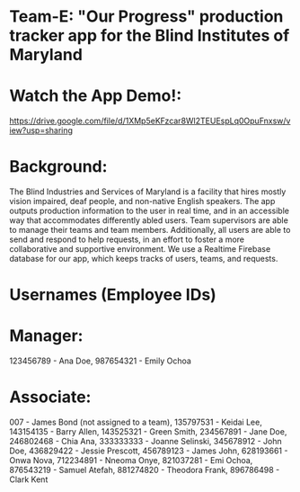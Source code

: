 # Team-E: "Our Progress" production tracker app for the Blind Institutes of Maryland

# Watch the App Demo!: 
https://drive.google.com/file/d/1XMp5eKFzcar8Wl2TEUEspLq0OpuFnxsw/view?usp=sharing

# Background:
The Blind Industries and Services of Maryland is a facility that hires mostly vision impaired, deaf
people, and non-native English speakers. The app outputs production information to the user in real
time, and in an accessible way that accommodates differently abled users.
Team supervisors are able to manage their teams and team members. Additionally, all users are able 
to send and respond to help requests, in an effort to foster a more collaborative and supportive 
environment.
We use a Realtime Firebase database for our app, which keeps tracks of users, teams, and requests.

# Usernames (Employee IDs)
# Manager: 
123456789 - Ana Doe, 987654321 - Emily Ochoa

# Associate:
007 - James Bond (not assigned to a team), 135797531 - Keidai Lee, 143154135 - Barry Allen,
143525321 - Green Smith, 234567891 - Jane Doe, 246802468 - Chia Ana, 333333333 - Joanne Selinski,
345678912 - John Doe, 436829422 - Jessie Prescott, 456789123 - James John, 628193661 - Onwa Nova,
712234891 - Nneoma Onye, 821037281 - Emi Ochoa, 876543219 - Samuel Atefah,
881274820 - Theodora Frank, 896786498 - Clark Kent

